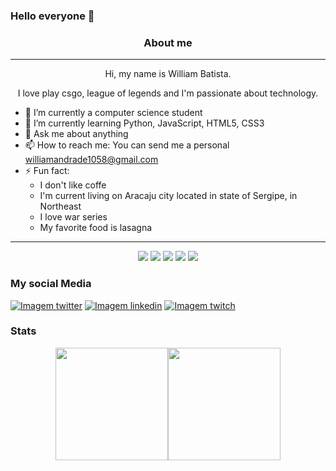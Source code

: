 ### Hello everyone 👋
<div align="center">
  <h3> About me </h3>
  <hr>
  Hi, my name is William Batista.
  
  I love play csgo, league of legends and I'm passionate about technology.
</div>

* 🔭 I’m currently a computer science student
* 🌱 I’m currently learning Python, JavaScript, HTML5, CSS3
* 💬 Ask me about anything
* 📫 How to reach me: You can send me a personal <williamandrade1058@gmail.com>
* ⚡ Fun fact:
  * I don't like coffe
  * I'm current living on Aracaju city located in state of Sergipe, in Northeast
  * I love war series
  * My favorite food is lasagna
<hr>

<div align="center" display:"flex">
  <p align="center">
 <img src="https://img.shields.io/badge/HTML5-E34F26?style=for-the-badge&logo=html5&logoColor=white" />
 <img src="https://img.shields.io/badge/CSS3-1572B6?style=for-the-badge&logo=css3&logoColor=white" />
 <img src="https://img.shields.io/badge/JavaScript-F7DF1E?style=for-the-badge&logo=javascript&logoColor=black" />
  <img src="https://img.shields.io/badge/Git-F05032?style=for-the-badge&logo=git&logoColor=white"/>
 <img src="https://img.shields.io/badge/Python-3776AB?style=for-the-badge&logo=python&logoColor=white"/>
  </p>
  </div>         

### My social Media
<div>
    <a href="https://twitter.com/wbsdev" target="_blank" rel="external"><img src="https://img.shields.io/badge/Twitter-1DA1F2?style=for-the-badge&logo=twitter&logoColor=white" alt="Imagem twitter"></a>
    <a href="https://www.linkedin.com/in/william-andrade-78b4a6219/" target="_blank" rel="external"><img src="https://img.shields.io/badge/LinkedIn-0077B5?style=for-the-badge&logo=linkedin&logoColor=white" alt="Imagem linkedin"></a>
  <a href="https://www.twitch.tv/wbs12_" target="_blank" rel="external" ><img src="https://img.shields.io/badge/Twitch-9146FF?style=for-the-badge&logo=twitch&logoColor=white" alt="Imagem twitch"></a>
</div>

### Stats
<p align="center">
<a href="https://github.com/williamsantanadeveloper">
<img height="180em" src="https://github-readme-stats-eight-theta.vercel.app/api?username=williamsantanadeveloper&show_icons=true&theme=tokyonight&include_all_commits=false&count_private=true"/><img height="180em" src="https://github-readme-stats-eight-theta.vercel.app/api/top-langs/?username=williamsantanadeveloper&layout=compact&langs_count=8&theme=tokyonight"/>
</a>
</p>
